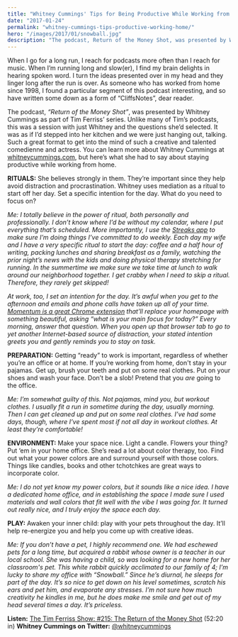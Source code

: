 ```yaml
---
title: "Whitney Cummings' Tips for Being Productive While Working from Home"
date: "2017-01-24"
permalink: "whitney-cummings-tips-productive-working-home/"
hero: "/images/2017/01/snowball.jpg"
description: "The podcast, Return of the Money Shot, was presented by Whitney Cummings as part of Tim Ferriss’ series. It was a great way to get into the mind of such a creative and talented comedienne and actress."
---
```


When I go for a long run, I reach for podcasts more often than I reach for music. When I’m running long and slow(er), I find my brain delights in hearing spoken word. I turn the ideas presented over in my head and they linger long after the run is over. As someone who has worked from home since 1998, I found a particular segment of this podcast interesting, and so have written some down as a form of “CliffsNotes”, dear reader.

The podcast, _“Return of the Money Shot”_, was presented by Whitney Cummings as part of Tim Ferriss’ series. Unlike many of Tim’s podcasts, this was a session with just Whitney and the questions she’d selected. It was as if I’d stepped into her kitchen and we were just hanging out, talking. Such a great format to get into the mind of such a creative and talented comedienne and actress. You can learn more about Whitney Cummings at [whitneycummings.com](http://www.whitneycummings.com), but here’s what she had to say about staying productive while working from home.

**RITUALS:** She believes strongly in them. They’re important since they help avoid distraction and procrastination. Whitney uses mediation as a ritual to start off her day. Set a specific intention for the day. What do you need to focus on?

_Me: I totally believe in the power of ritual, both personally and professionally. I don’t know where I’d be without my calendar, where I put everything that’s scheduled. More importantly, I use the [Streaks app](https://streaksapp.com/) to make sure I’m doing things I’ve committed to do weekly. Each day my wife and I have a very specific ritual to start the day: coffee and a half hour of writing, packing lunches and sharing breakfast as a family, watching the prior night’s news with the kids and doing physical therapy stretching for running. In the summertime we make sure we take time at lunch to walk around our neighborhood together. I get crabby when I need to skip a ritual. Therefore, they rarely get skipped!_

_At work, too, I set an intention for the day. It’s awful when you get to the afternoon and emails and phone calls have taken up all of your time. [Momentum is a great Chrome extension](https://chrome.google.com/webstore/detail/momentum/laookkfknpbbblfpciffpaejjkokdgca?hl=en) that’ll replace your homepage with something beautiful, asking “what is your main focus for today?” Every morning, answer that question. When you open up that browser tab to go to yet another Internet-based source of distraction, your stated intention greets you and gently reminds you to stay on task._

**PREPARATION:** Getting “ready” to work is important, regardless of whether you’re an office or at home. If you’re working from home, don't stay in your pajamas. Get up, brush your teeth and put on some real clothes. Put on your shoes and wash your face. Don’t be a slob! Pretend that you _are_ going to the office.

_Me: I’m somewhat guilty of this. Not pajamas, mind you, but workout clothes. I usually fit a run in sometime during the day, usually morning. Then I can get cleaned up and put on some real clothes. I’ve had some days, though, where I’ve spent most if not all day in workout clothes. At least they’re comfortable!_

**ENVIRONMENT:** Make your space nice. Light a candle. Flowers your thing? Put ‘em in your home office. She’s read a lot about color therapy, too. Find out what your power colors are and surround yourself with those colors. Things like candles, books and other tchotchkes are great ways to incorporate color.

_Me: I do not yet know my power colors, but it sounds like a nice idea. I have a dedicated home office, and in establishing the space I made sure I used materials and wall colors that fit well with the vibe I was going for. It turned out really nice, and I truly enjoy the space each day._

**PLAY:** Awaken your inner child: play with your pets throughout the day. It’ll help re-energize you and help you come up with creative ideas.

_Me: If you don’t have a pet, I highly recommend one. We had eschewed pets for a long time, but acquired a rabbit whose owner is a teacher in our local school. She was having a child, so was looking for a new home for her classroom's pet. This white rabbit quickly acclimated to our family of 4; I’m lucky to share my office with “Snowball.” Since he’s diurnal, he sleeps for part of the day. It’s so nice to get down on his level sometimes, scratch his ears and pet him, and evaporate any stresses. I’m not sure how much creativity he kindles in me, but he does make me smile and get out of my head several times a day. It’s priceless._

**Listen:** [The Tim Ferriss Show: #215: The Return of the Money Shot](https://overcast.fm/+BmGWg81Ac/52:20) (52:20 in) **Whitney Cummings on Twitter:** [@whitneycummings](http://www.twitter.com/whitneycummings)
